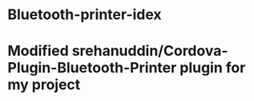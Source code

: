 # Bluetooth-printer-idex

# Modified srehanuddin/Cordova-Plugin-Bluetooth-Printer plugin for my project
